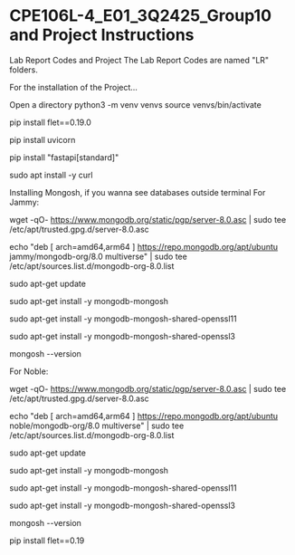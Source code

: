 # CPE106L-4_E01_3Q2425_Group10 and Project Instructions

Lab Report Codes and Project
The Lab Report Codes are named "LR" folders.

For the installation of the Project...

Open a directory
python3 -m venv venvs
source venvs/bin/activate

pip install flet==0.19.0

pip install uvicorn

pip install "fastapi[standard]"

sudo apt install -y curl





Installing Mongosh, if you wanna see databases outside terminal
For Jammy:

wget -qO- https://www.mongodb.org/static/pgp/server-8.0.asc | sudo tee /etc/apt/trusted.gpg.d/server-8.0.asc



echo "deb [ arch=amd64,arm64 ] https://repo.mongodb.org/apt/ubuntu jammy/mongodb-org/8.0 multiverse" | sudo tee /etc/apt/sources.list.d/mongodb-org-8.0.list



sudo apt-get update



sudo apt-get install -y mongodb-mongosh



sudo apt-get install -y mongodb-mongosh-shared-openssl11



sudo apt-get install -y mongodb-mongosh-shared-openssl3



mongosh --version



For Noble:

wget -qO- https://www.mongodb.org/static/pgp/server-8.0.asc | sudo tee /etc/apt/trusted.gpg.d/server-8.0.asc



echo "deb [ arch=amd64,arm64 ] https://repo.mongodb.org/apt/ubuntu noble/mongodb-org/8.0 multiverse" | sudo tee /etc/apt/sources.list.d/mongodb-org-8.0.list



sudo apt-get update



sudo apt-get install -y mongodb-mongosh



sudo apt-get install -y mongodb-mongosh-shared-openssl11



sudo apt-get install -y mongodb-mongosh-shared-openssl3



mongosh --version




pip install flet==0.19
